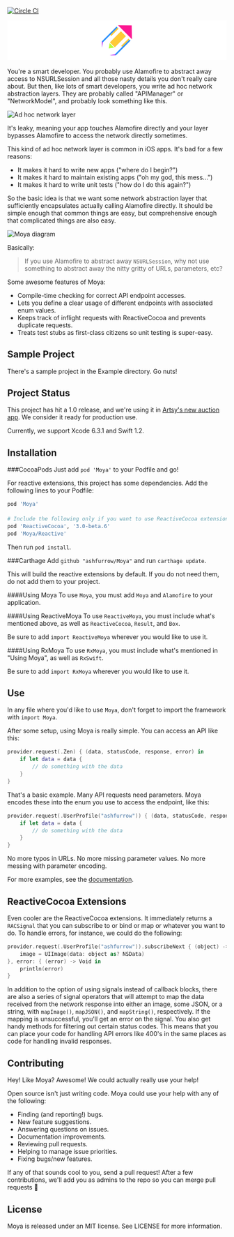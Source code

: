 [![Circle CI](https://circleci.com/gh/ashfurrow/Moya.svg?style=svg)](https://circleci.com/gh/ashfurrow/Moya)

![Moya Logo](web/moya_logo_github.png)

You're a smart developer. You probably use Alamofire to abstract away access to
NSURLSession and all those nasty details you don't really care about. But then,
like lots of smart developers, you write ad hoc network abstraction layers. They
are probably called "APIManager" or "NetworkModel", and probably look something 
like this. 

![Ad hoc network layer](web/bad.png)

It's leaky, meaning your app touches Alamofire directly and your layer bypasses
Alamofire to access the network directly sometimes. 

This kind of ad hoc network layer is common in iOS apps. It's bad for a few reasons:

- It makes it hard to write new apps ("where do I begin?")
- It makes it hard to maintain existing apps ("oh my god, this mess...")
- It makes it hard to write unit tests ("how do I do this again?")

So the basic idea is that we want some network abstraction layer that sufficiently
encapsulates actually calling Alamofire directly. It should be simple enough that
common things are easy, but comprehensive enough that complicated things are also
easy.

![Moya diagram](web/good.png)

Basically:

> If you use Alamofire to abstract away `NSURLSession`, why not use something
to abstract away the nitty gritty of URLs, parameters, etc?

Some awesome features of Moya:

- Compile-time checking for correct API endpoint accesses.
- Lets you define a clear usage of different endpoints with associated enum values.
- Keeps track of inflight requests with ReactiveCocoa and prevents duplicate requests.
- Treats test stubs as first-class citizens so unit testing is super-easy.

Sample Project
--------------

There's a sample project in the Example directory. Go nuts!

Project Status
--------------

This project has hit a 1.0 release, and we're using it in [Artsy's
new auction app](https://github.com/Artsy/eidolon). We consider it
ready for production use. 

Currently, we support Xcode 6.3.1 and Swift 1.2.

Installation
------------

###CocoaPods
Just add `pod 'Moya'` to your Podfile and go!

For reactive extensions, this project has some dependencies. Add the following 
lines to your Podfile:

```rb
pod 'Moya'

# Include the following only if you want to use ReactiveCocoa extensions with Moya
pod 'ReactiveCocoa', '3.0-beta.6'
pod 'Moya/Reactive'
```

Then run `pod install`. 

###Carthage
Add `github "ashfurrow/Moya"` and run `carthage update`.

This will build the reactive extensions by default. If you do not need them, do not add them to your project.

####Using Moya
To use `Moya`, you must add `Moya` and `Alamofire` to your application.

####Using ReactiveMoya
To use `ReactiveMoya`, you must include what's mentioned above, as well as `ReactiveCocoa`, `Result`, and `Box`.

Be sure to add `import ReactiveMoya` wherever you would like to use it.

####Using RxMoya
To use `RxMoya`, you must include what's mentioned in "Using Moya", as well as `RxSwift`.

Be sure to add `import RxMoya` wherever you would like to use it.

Use
---
In any file where you'd like to use `Moya`, don't forget to import the framework with `import Moya`.


After some setup, using Moya is really simple. You can access an API like this:

```swift
provider.request(.Zen) { (data, statusCode, response, error) in
    if let data = data {
        // do something with the data
    }
}
```

That's a basic example. Many API requests need parameters. Moya encodes these
into the enum you use to access the endpoint, like this:

```swift
provider.request(.UserProfile("ashfurrow")) { (data, statusCode, response, error) in
    if let data = data {
        // do something with the data
    }
}
```

No more typos in URLs. No more missing parameter values. No more messing with
parameter encoding.

For more examples, see the [documentation](docs/).

ReactiveCocoa Extensions
------------------------

Even cooler are the ReactiveCocoa extensions. It immediately returns a  
`RACSignal` that you can subscribe to or bind or map or whatever you want to
do. To handle errors, for instance, we could do the following:

```swift
provider.request(.UserProfile("ashfurrow")).subscribeNext { (object) -> Void in
    image = UIImage(data: object as? NSData)
}, error: { (error) -> Void in
    println(error)
}
```

In addition to the option of using signals instead of callback blocks, there are
also a series of signal operators that will attempt to map the data received 
from the network response into either an image, some JSON, or a string, with 
`mapImage()`, `mapJSON()`, and `mapString()`, respectively. If the mapping is
unsuccessful, you'll get an error on the signal. You also get handy methods for
filtering out certain status codes. This means that you can place your code for 
handling API errors like 400's in the same places as code for handling invalid 
responses. 

Contributing
------------

Hey! Like Moya? Awesome! We could actually really use your help! 

Open source isn't just writing code. Moya could use your help with any of the 
following:

- Finding (and reporting!) bugs.
- New feature suggestions.
- Answering questions on issues.
- Documentation improvements.
- Reviewing pull requests.
- Helping to manage issue priorities.
- Fixing bugs/new features.

If any of that sounds cool to you, send a pull request! After a few 
contributions, we'll add you as admins to the repo so you can merge pull 
requests :tada:

License
-------

Moya is released under an MIT license. See LICENSE for more information.
